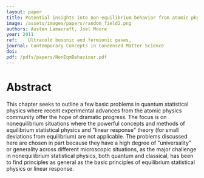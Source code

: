 ```yaml
---
layout: paper
title: Potential insights into non-equilibrium behavior from atomic physics
image: /assets/images/papers/random_field2.png
authors: Austen Lamacraft, Joel Moore
year: 2011
ref: 	Ultracold bosonic and fermionic gases,
journal: Contemporary Concepts in Condensed Matter Science
doi: 	
pdf: /pdfs/papers/NonEqmBehaviour.pdf
---
```


# Abstract

This chapter seeks to outline a few basic problems in quantum statistical physics where recent experimental advances from the atomic physics community offer the hope of dramatic progress. The focus is on nonequilibrium situations where the powerful concepts and methods of equilibrium statistical physics and "linear response" theory (for small deviations from equilibrium) are not applicable. The problems discussed here are chosen in part because they have a high degree of "universality" or generality across different microscopic situations, as the major challenge in nonequilibrium statistical physics, both quantum and classical, has been to find principles as general as the basic principles of equilibrium statistical physics or linear response.
